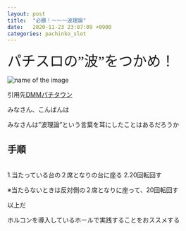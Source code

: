 ```yaml
---
layout: post
title:  "必勝！～～～波理論"
date:   2020-11-23 23:07:09 +0900
categories: pachinko_slot
---
```



<font size="6" face="ＭＳ ゴシック">パチスロの”波”をつかめ！</font>

![name of the image](https://se8move.github.io/blog/img/JUGGLER_04.jpg)

引用先[DMMパチタウン](https://p-town.dmm.com/specials/2089)


みなさん、こんばんは

みなさんは”波理論”という言葉を耳にしたことはあるだろうか


<h2>手順</h2><br>
1.当たっている台の２席となりの台に座る
2.20回転回す


※当たらないときは反対側の２席となりに座って、20回転回す

以上だ


ホルコンを導入しているホールで実践することをおススメする

